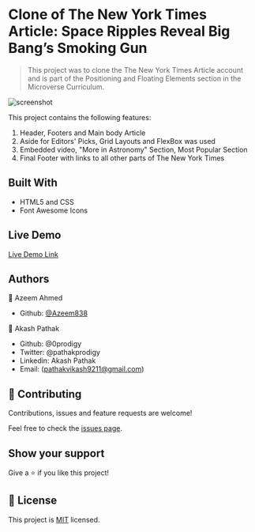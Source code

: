 # Clone of The New York Times Article: Space Ripples Reveal Big Bang’s Smoking Gun

> This project was to clone the The New York Times Article account and is part of the Positioning and Floating Elements section in the Microverse Curriculum.

![screenshot](./nyt.png)

This project contains the following features:

1. Header, Footers and Main body Article
2. Aside for Editors' Picks, Grid Layouts and FlexBox was used 
3. Embedded video, "More in Astronomy" Section, Most Popular Section
4. Final Footer with links to all other parts of The New York Times

## Built With

- HTML5 and CSS
- Font Awesome Icons

## Live Demo

[Live Demo Link](https://rawcdn.githack.com/0prodigy/the-new-york-times/9369aa16b20a4e817f47bbd0a6dad0fea1bff21b/index.html)

## Authors

👤 Azeem Ahmed

- Github: [@Azeem838](https://github.com/Azeem838)

👤 Akash Pathak

- Github: @0prodigy
- Twitter: @pathakprodigy
- Linkedin: Akash Pathak
- Email: (pathakvikash9211@gmail.com)

## 🤝 Contributing

Contributions, issues and feature requests are welcome!

Feel free to check the [issues page](https://github.com/0prodigy/the-new-york-times/issues).

## Show your support

Give a ⭐️ if you like this project!

## 📝 License

This project is [MIT](lic.url) licensed.
